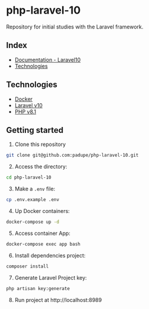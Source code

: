 # php-laravel-10
Repository for initial studies with the Laravel framework.

## Index

- [Documentation - Laravel10](https://laravel.com/docs/10.x)
- [Technologies](#technologies)

## Technologies

- [Docker](https://www.docker.com/)
- [Laravel v10](https://laravel.com/)
- [PHP v8.1](https://www.php.net/)

## Getting started

1. Clone this repository
```bash
git clone git@github.com:padupe/php-laravel-10.git
```

2. Access the directory:
```bash
cd php-laravel-10 
```

3. Make a `.env` file:
```bash
cp .env.example .env 
```

4. Up Docker containers:
```bash
docker-compose up -d
```

5. Access container App:
```bash
docker-compose exec app bash 
```

6. Install dependencies project:
```bash
composer install
```

7. Generate Laravel Project key:
```bash
php artisan key:generate 
```

8. Run project at http://localhost:8989
